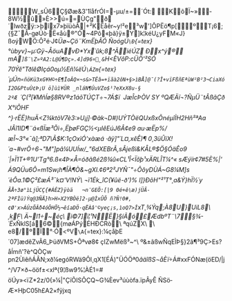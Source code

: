      W_sÛ6Ç§Øæ&­3'1îåfrÓI=-µu/±=´Ót:
 KõÏ~»­8W½ û»È\>\>ú==ÙÇg"ð´lwðzÿ:\>þîx7»þïüòÃ\|+²KËåêr~y!²e³w'\]ÔPËö¶p\[ºT¡6;{§Z¯Å-gøÚò·Ë«åù®"Ó\~4Pô«þã}ÿ±Y\]k¦kéU¿yFM«J}ßoýWÖ:Ô²é·J¢*Üø\~Çö¨KmËþÃÓ
ÑoógÚ`\Ð`{=tex}°ùbyv}\~µ:Gÿ¬*ÅöuAvÐ\*Yx´ûk;8^ÃiéÚZ Ðx^ý®
mA`] ß¨\Z»ºA2:L@Ú¶­Dç».4]d96¤¸&`H\<ÈVôP:cÜÖ'²SÓ
70Ýê"TðlêØIçá0oµ½Eñ¼ëÚ`\ÁZm`{=tex}´µÚn`«ñöKü3xG¥H©÷E¶ÏoÂQ×¬s&>TÊâ=+ïãà2ôN+§>ìBÅ]@¯(?Î+vïFßñEªùW²B²3¬CiaXóI2O&PtuÙ¢Þ¡U ö]ùì¥ÜR _nláN¶ÚuVZo$¹?eXxX8u-§2ºÆ `´Ç(³\[¥MñÍø§8RV®z1áõTÚÇT÷¬7Á$ï  JæÎcÞÒV S Y ºQÆÄï¬?ÑµÜ¨tÂßãÇðX°iÕHF ^}·rËË}huÄ<Z¾ktòV7è3:»U¡j]·©àk¬D#)UÝTÒëQ UxßxÕnéµîÌH2Hñ²ªAa JÂî1ID¶¨á«ßÏæ³Õì÷,ËþøFGÇ­½<µIêEúJ6Â¢e9 au·­æËp%_/æÎ~3°«¯à]_;ªD7\Ã$K:1çOxìÓ'xàæá ·ãÿ\]"´L¤,xêÊ)¶ 0¸3üÛìX!´a¬#vrÖ÷6¬"M"\]pâ¼UUÍw/\_"6dXEBrÃ,sÂjeßì&KÅL®\$Ö§ÓäÊo9´\|»Ï1*T+®1U'Tg°6.ß«4Þ×Å=óðãßé2ß¾û«CL¹Î\<Ïôþ¹xÄRL*ÎT¼^« sÆýïr¢7#5È%\|'Á9QÜu6Ô=m1Sw¡h¶ÎÀ¶Ò&~gXl.­¢ 6ª2²JYÑ¯"÷ÔõyDÙÁ\~G8¼M\]s´èÔa.1©Ç²£æÁ³ ¯k¤'V!NÝ\ ¬ï1Ék_îC{¥ûë-ð')% l\]}ÐõH"²¹*T°¸a&Ý}hÏ ½´y`ÃÅ÷3ø°ìLjÜCÇ{#ÁÊZ}ÿòä   ¬n¨GEÕ:[|9 0é+ê\æ)jÜÃ­2ªFÌü)Ýq@3ÑÄ}h>H»X2YBÒë]2-µ@ÌxÛÕ ñ?Ñ!0#,¢Ø'x>ÁÚzÕÂð4óÔHÕ½¬êíaDÖ·qËÀâ'©yeç¡s,ìoQ7>Î`xT¸¾Ýq;À8U}UiL8\ ¸kF\ Ä~l1÷~éç\ i©7\]ï¦¹NË}§íÃó£ÆdbºT¨\\7§¾-´Ë*xÑklS\[á6©{møÁPýÉHÐCRò\ ªqúZX\ \ e8/ºÏ°·Ó\<ºV`\A`{=tex}:¼çåþE´07\]ædêZvÃ6\_ÞüðVMS+Ôªvø8¢ çIZwMëß³~\^\ º&±ãßwÑqEÌÞ§}2ã¶³9Ç\>Es?åÍmñ'?è^QÒÇw
pn2ÙìêñÁÂN;xð¼egóRWä9Ôl¸q X1\[ÉÁ)"ÜÓÖª$0âäîßS¬å Èï÷%Õ`°u0uÌUg¸fRÃaUá@Uñ¤ªp$Á#xxFÓNæ(öED/\|j\^/V7×ð\~ööf±\<xlª{9¦ßw9%¦ÀÉ1=#
öÚy»\<ïZ\*2z/0{»¼\|"ÇïÕISÔÇQ\~G¾Èev³úùòfa.ïpÂyÊ ÑSö­Æ×HþC05h£A2×fÿjxq  
